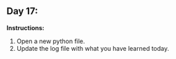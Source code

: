 ## Day 17: 
**Instructions:** 
1. Open a new python file.
2. Update the log file with what you have learned today.
